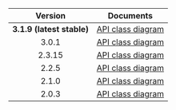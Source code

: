 | Version | Documents |
|:---:|---|
| **3.1.9 (latest stable)** | [API class diagram](3.1.9/api_class_diagram.svg) |
| 3.0.1 | [API class diagram](3.0.1/api_class_diagram.svg) |
| 2.3.15 | [API class diagram](2.3.15/api_class_diagram.svg) |
| 2.2.5 | [API class diagram](2.2.5/api_class_diagram.svg) |
| 2.1.0 | [API class diagram](2.1.0/api_class_diagram.svg) |
| 2.0.3 | [API class diagram](2.0.3/api_class_diagram.svg) |
